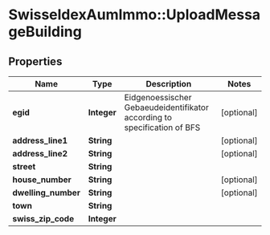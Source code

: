 # SwisseldexAumImmo::UploadMessageBuilding

## Properties
Name | Type | Description | Notes
------------ | ------------- | ------------- | -------------
**egid** | **Integer** | Eidgenoessischer Gebaeudeidentifikator according to specification of BFS | [optional] 
**address_line1** | **String** |  | [optional] 
**address_line2** | **String** |  | [optional] 
**street** | **String** |  | 
**house_number** | **String** |  | [optional] 
**dwelling_number** | **String** |  | [optional] 
**town** | **String** |  | 
**swiss_zip_code** | **Integer** |  | 

